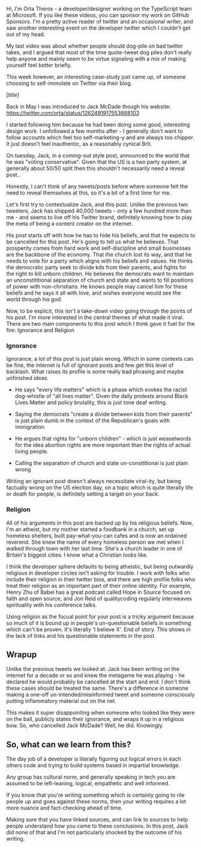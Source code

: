 Hi, I'm Orta Therox - a developer/designer working on the TypeScript team at Microsoft. If you like these videos, you can sponsor my work on GitHub Sponsors. I'm a pretty active reader of twitter and an occasional writer, and saw another interesting event on the developer twitter which I couldn't get out of my head.

My last video was about whether people should dog-pile on bad twitter takes, and I argued that most of the time quote-tweet dog piles don't really help anyone and mainly seem to be virtue signaling with a mix of making yourself feel better briefly. 

This week however, an interesting case-study just came up, of someone choosing to self-immolate on Twitter via their blog.

[title]

Back in May I was introduced to Jack McDade though his website: https://twitter.com/orta/status/1262491917553668103

I started following him because he had been doing some good, interesting design work. I unfollowed a few months after - I generally don't want to follow accounts which feel too self-marketing-y and are always too chipper. It just doesn't feel inauthentic, as a reasonably cynical Brit. 

On tuesday, Jack, in a coming-out style post, announced to the world that he was "voting conservative". Given that the US is a two party system, at generally about 50/50 split then this shouldn't necessarily need a reveal post..

Honestly, I can't think of any tweets/posts before where someone felt the need to reveal themselves at this, so it's a bit of a first time for me. 

Let's first try to contextualize Jack, and this post. Unlike the previous two tweeters, Jack has shipped 40,000 tweets - only a few hundred more than me - and seems to live off his Twitter brand, definitely knowing how to play the meta of being a content creator on the internet.

His post starts off with how he has to hide his beliefs, and that he expects to be cancelled for this post. He's going to tell us what he believes. That prosperity comes from hard work and self-discipline and small businesses are the backbone of the economy. That the church lost its way, and that he needs to vote for a party which aligns with his beliefs and values. He thinks the democratic party seek to divide kds from their parents, and fights for the right to kill unborn children. He believes the democrats want to maintain an unconstititional separation of church and state and wants to fill positions of power with non-christians. He knows people may cancel him for these beliefs and he says it all with love, and wishes everyone would see the world through his god. 

Now, to be explicit, this isn't a take-down video going through the points of his post. I'm more interested in the central themes of what made it viral. There are two main components to this post which I think gave it fuel for the fire: Ignorance and Religion

### Ignorance

Ignorance, a lot of this post is just plain wrong. Which in some contexts can be fine, the internet is full of ignorant posts and few get this level of backlash.  What raises its profile is some really bad phrasing and maybe unfinished ideas.
 
  - He says "every life matters" which is a phase which evokes the racist dog-whistle of "all lives matter". Given the daily protests around Black Lives Matter and policy brutality, this is just tone deaf writing.

  - Saying the democrats "create a divide between kids from their parents" is just plain dumb in the context of the Republican's goals with immigration
 
 - He argues that rights for "unborn children" - which is just weaselwords for the idea abortion rights are more important than the rights of actual living people.

 - Calling the separation of church and state un-consititional is just plain wrong

Writing an ignorant post doesn't always necessitate viral-ity, but being factually wrong on the US election day, on a topic which is quite literally life or death for people, is definitely setting a target on your back.

### Religion

All of his arguments in this post are backed up by his religious beliefs. Now, I'm an atheist, but my mother started a foodbank in a church, set up homeless shelters, built pay-what-you-can cafes and is now an ordained reverend. She knew the name of every homeless person we met when I walked through town with her last time. She's a church leader in one of Britain's biggest cities. I know what a Christian looks like.

I think the developer sphere defaults to being atheistic, but being outwardly religious in developer circles isn't asking for trouble. I work with folks who include their religion in their twitter bios, and there are high profile folks who treat their religion as an important part of their online identity. For example, Henry Zhu of Babel has a great podcast called Hope in Source focused on faith and open source, and Jon Reid of qualitycoding regularly interweaves spirituality with his conference talks.

Using religion as the focual point for your post is a tricky argument because so much of it is bound up in people's un-questionable beliefs in something which can't be proven. It's literally 'I believe X'. End of story. This shows in the lack of links and his questionable statements in the post.

## Wrapup

Unlike the previous tweets we looked at: Jack has been writing on the internet for a decade or so and knew the metagame he was playing - he declared he would probably be cancelled at the start and end. I don't think these cases should be treated the same. There's a difference in someone making a one-off un-intended/misinformed tweet and someone consciously putting inflammatory material out on the net.

This makes it super disappointing when someone who looked like they were on the ball, publicly states their ignorance, and wraps it up in a religious bow.  So, who cancelled Jack McDade? Well, he did. Knowingly.

## So, what can we learn from this? 

The day job of a developer is literally figuring out logical errors in each others code and trying to build systems based in impartial knowledge.

Any group has cultural norm, and generally speaking in tech you are assumed to be left-leaning, logical, empathetic and well informed. 

If you know that you're writing something which is certainly going to rile people up and goes against these norms, then your writing requires a lot more nuance and fact-checking ahead of time. 

Making sure that you have linked sources, and can link to sources to help people understand how you came to these conclusions. In this post, Jack did none of that and I'm not particularly shocked by the outcome of his writing.
